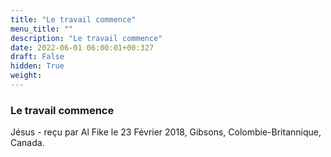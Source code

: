 ```yaml
---
title: "Le travail commence"
menu_title: ""
description: "Le travail commence"
date: 2022-06-01 06:00:01+00:327
draft: False
hidden: True
weight:
---
```

### Le travail commence

Jésus - reçu par Al Fike le 23 Février 2018, Gibsons, Colombie-Britannique, Canada.



